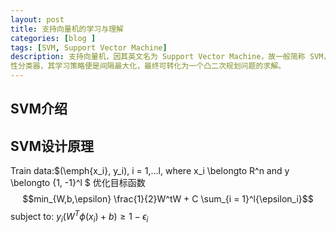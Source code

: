 ```yaml
---
layout: post
title: 支持向量机的学习与理解
categories: [blog ]
tags: [SVM, Support Vector Machine]
description: 支持向量机，因其英文名为 Support Vector Machine，故一般简称 SVM，通俗来讲，它是一种二类分类模型，其基本模型定义为特征空间上的间隔最大的线 
性分类器，其学习策略便是间隔最大化，最终可转化为一个凸二次规划问题的求解。
---
```

## SVM介绍


## SVM设计原理
Train data:$(\emph{x_i}, y_i), i = 1,...l, where x_i \belongto R^n and y \belongto {1, -1}^l $
优化目标函数
$$min_{W,b,\epsilon} \frac{1}{2}W^tW + C \sum_{i = 1}^l{\epsilon_i}$$
subject to: $y_i(W^T\phi(x_i) + b) \geq 1- \epsilon_i$


